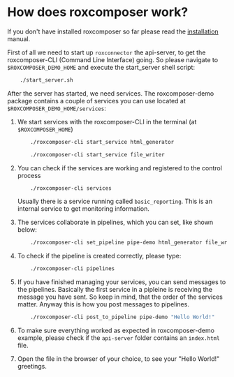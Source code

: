 # How does roxcomposer work?

If you don't have installed roxcomposer so far please read the [installation](installation.md) manual.

First of all we need to start up `roxconnector` the api-server, to get the roxcomposer-CLI (Command Line Interface) going. So 
please navigate to `$ROXCOMPOSER_DEMO_HOME` and execute the start\_server shell script:
```bash
	./start_server.sh
``` 

After the server has started, we need services. The roxcomposer-demo package contains a couple of services you can use 
located at `$ROXCOMPOSER_DEMO_HOME/services`: 

1. We start services with the roxcomposer-CLI in the terminal (at `$ROXCOMPOSER_HOME`)

	```bash
		./roxcomposer-cli start_service html_generator
	```
	```bash 
		./roxcomposer-cli start_service file_writer
	```
2. You can check if the services are working and registered to the control process
	```bash
		./roxcomposer-cli services
	```
	Usually there is a service running called `basic_reporting`. This is an internal service to get monitoring 
	information.
3. The services collaborate in pipelines, which you can set, like shown below:
	```bash
		./roxcomposer-cli set_pipeline pipe-demo html_generator file_writer
	```
4. To check if the pipeline is created correctly, please type:
	```bash
		./roxcomposer-cli pipelines
	```
5. If you have finished managing your services, you can send messages to the pipelines. Basically the first service in
	a pipleine is receiving the message you have sent. So keep in mind, that the order of the services matter. Anyway
	this is how you post messages to pipelines.
	```bash
		./roxcomposer-cli post_to_pipeline pipe-demo "Hello World!"
	```
6. To make sure everything worked as expected in roxcomposer-demo example, please check if the `api-server` folder contains
	an `index.html` file.
7. Open the file in the browser of your choice, to see your "Hello World!" greetings.


